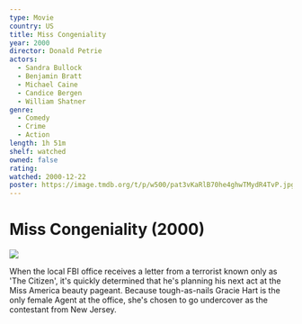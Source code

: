 ```yaml
---
type: Movie
country: US
title: Miss Congeniality
year: 2000
director: Donald Petrie
actors:
  - Sandra Bullock
  - Benjamin Bratt
  - Michael Caine
  - Candice Bergen
  - William Shatner
genre:
  - Comedy
  - Crime
  - Action
length: 1h 51m
shelf: watched
owned: false
rating:
watched: 2000-12-22
poster: https://image.tmdb.org/t/p/w500/pat3vKaRlB70he4ghwTMydR4TvP.jpg
---
```


# Miss Congeniality (2000)

![](https://image.tmdb.org/t/p/w500/pat3vKaRlB70he4ghwTMydR4TvP.jpg)

When the local FBI office receives a letter from a terrorist known only as 'The Citizen', it's quickly determined that he's planning his next act at the Miss America beauty pageant. Because tough-as-nails Gracie Hart is the only female Agent at the office, she's chosen to go undercover as the contestant from New Jersey.